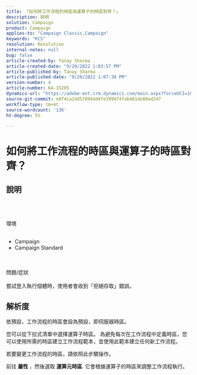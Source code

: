 ```yaml
---
title: 「如何將工作流程的時區與運算子的時區對齊？」
description: 說明
solution: Campaign
product: Campaign
applies-to: "Campaign Classic,Campaign"
keywords: "KCS"
resolution: Resolution
internal-notes: null
bug: false
article-created-by: Tanay Sharma .
article-created-date: "9/20/2022 1:03:57 PM"
article-published-by: Tanay Sharma .
article-published-date: "9/20/2022 1:07:38 PM"
version-number: 4
article-number: KA-15205
dynamics-url: "https://adobe-ent.crm.dynamics.com/main.aspx?forceUCI=1&pagetype=entityrecord&etn=knowledgearticle&id=90b4efae-e438-ed11-9db1-002248086735"
source-git-commit: e8f4ca2dd578944d4fe399074fab461de88ad247
workflow-type: tm+mt
source-wordcount: '136'
ht-degree: 5%

---
```


# 如何將工作流程的時區與運算子的時區對齊？

## 說明

<br><br><br>環境<br><br>
- Campaign
- Campaign Standard



<br><br>問題/症狀<br><br>
嘗試登入執行個體時，使用者會收到「拒絕存取」錯誤。


## 解析度






依預設，工作流程的時區會設為預設，即伺服器時區。



您可以從下拉式清單中選擇運算子時區。 為避免每次在工作流程中定義時區，您可以使用所需的時區建立工作流程範本，並使用此範本建立任何新工作流程。



若要變更工作流程的時區，請依照此步驟操作。



前往 <b>屬性 </b>，然後選取 <b>運算元時區</b>. 它會根據運算子的時區來調整工作流程執行。


